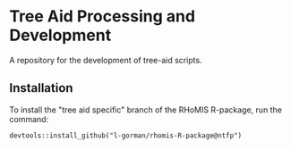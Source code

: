 # Tree Aid Processing and Development

A repository for the development of tree-aid scripts.

## Installation

To install the "tree aid specific" branch of the RHoMIS R-package, run the command:

```
devtools::install_github("l-gorman/rhomis-R-package@ntfp")

```
